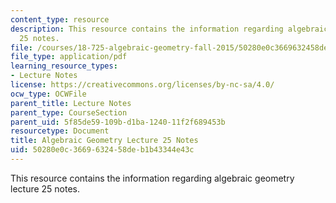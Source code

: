 ```yaml
---
content_type: resource
description: This resource contains the information regarding algebraic geometry lecture
  25 notes.
file: /courses/18-725-algebraic-geometry-fall-2015/50280e0c3669632458deb1b43344e43c_MIT18_725F15_lec25.pdf
file_type: application/pdf
learning_resource_types:
- Lecture Notes
license: https://creativecommons.org/licenses/by-nc-sa/4.0/
ocw_type: OCWFile
parent_title: Lecture Notes
parent_type: CourseSection
parent_uid: 5f85de59-109b-d1ba-1240-11f2f689453b
resourcetype: Document
title: Algebraic Geometry Lecture 25 Notes
uid: 50280e0c-3669-6324-58de-b1b43344e43c
---
```

This resource contains the information regarding algebraic geometry lecture 25 notes.